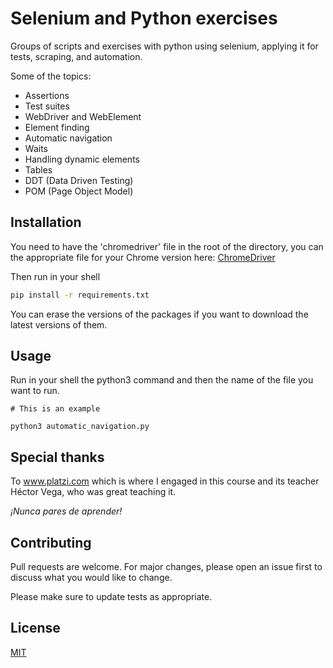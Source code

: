 # Selenium and Python exercises

Groups of scripts and exercises with python using selenium, applying it for tests, scraping, and automation.

Some of the topics:
* Assertions
* Test suites
* WebDriver and WebElement
* Element finding
* Automatic navigation
* Waits
* Handling dynamic elements
* Tables
* DDT (Data Driven Testing)
* POM (Page Object Model)

## Installation

You need to have the 'chromedriver' file in the root of the directory, you can the appropriate file for your Chrome version here: [ChromeDriver](https://chromedriver.chromium.org/downloads)

Then run in your shell

```bash
pip install -r requirements.txt
```
You can erase the versions of the packages if you want to download the latest versions of them.

## Usage
Run in your shell the python3 command and then the name of the file you want to run.

```
# This is an example

python3 automatic_navigation.py

```

## Special thanks
To www.platzi.com which is where I engaged in this course and its teacher Héctor Vega, who was great teaching it.

*¡Nunca pares de aprender!*

## Contributing
Pull requests are welcome. For major changes, please open an issue first to discuss what you would like to change.

Please make sure to update tests as appropriate.

## License
[MIT](https://choosealicense.com/licenses/mit/)